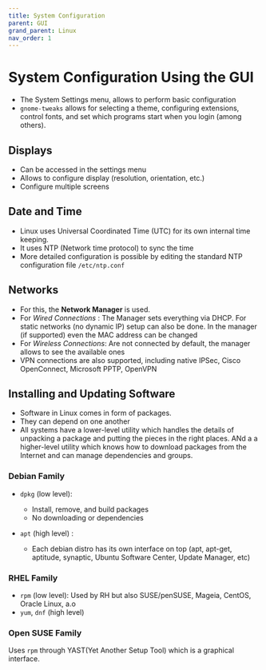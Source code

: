 ```yaml
---
title: System Configuration
parent: GUI
grand_parent: Linux
nav_order: 1
---
```


# System Configuration Using the GUI

- The System Settings menu, allows to perform basic configuration
- `gnome-tweaks` allows for selecting a theme, configuring extensions, control fonts, and set which programs start when you login (among others).

## Displays

- Can be accessed in the settings menu
- Allows to configure display (resolution, orientation, etc.) 
- Configure multiple screens

## Date and Time

- Linux uses Universal Coordinated Time (UTC) for its own internal time keeping.
- It uses NTP (Network time protocol) to sync the time
- More detailed configuration is possible by editing the standard NTP configuration file `/etc/ntp.conf`

## Networks

- For this, the **Network Manager** is used.
- For *Wired Connections* : The Manager sets everything via DHCP. For static networks (no dynamic IP) setup can also be done. In the manager (if supported) even the MAC address can be changed
- For *Wireless Connections*: Are not connected by default, the manager allows to see the available ones
- VPN connections are also supported, including native IPSec, Cisco OpenConnect, Microsoft PPTP, OpenVPN

## Installing and Updating Software

- Software in Linux comes in form of packages.
- They can depend on one another
- All systems have a lower-level utility which handles the details of unpacking a package and putting the pieces in the right places. ANd a a higher-level utility which knows how to download packages from the Internet and can manage dependencies and groups.

### Debian Family

- `dpkg` (low level): 
  - Install, remove, and build packages
  - No downloading or dependencies

- `apt` (high level) :
  - Each debian distro has its own interface on top (apt, apt-get, aptitude, synaptic, Ubuntu Software Center, Update Manager, etc)

### RHEL Family

- `rpm` (low level): Used by  RH but also SUSE/penSUSE, Mageia, CentOS, Oracle Linux, a.o
- `yum`, `dnf` (high level)

### Open SUSE Family

Uses `rpm` through YAST(Yet Another Setup Tool) which is a graphical interface.
